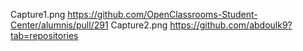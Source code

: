 
Capture1.png
https://github.com/OpenClassrooms-Student-Center/alumnis/pull/291
Capture2.png
https://github.com/abdoulk9?tab=repositories
